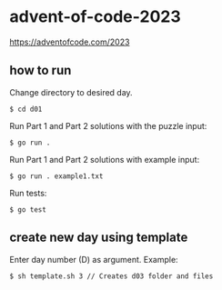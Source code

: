 # advent-of-code-2023

https://adventofcode.com/2023

## how to run

Change directory to desired day.

```
$ cd d01
```

Run Part 1 and Part 2 solutions with the puzzle input:

```
$ go run .
```

Run Part 1 and Part 2 solutions with example input:

```
$ go run . example1.txt
```

Run tests:

```
$ go test
```

## create new day using template

Enter day number (D) as argument. Example:

```
$ sh template.sh 3 // Creates d03 folder and files
```
